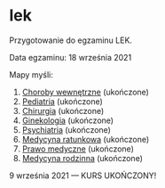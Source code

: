 # lek
Przygotowanie do egzaminu LEK. 

Data egzaminu: 18 września 2021



Mapy myśli:

1. [Choroby wewnętrzne](./mapy/1.interna) (ukończone)
2. [Pediatria](./mapy/2.pediatria) (ukończone)
3. [Chirurgia](./mapy/3.chirurgia) (ukończone)
4. [Ginekologia](./mapy/4.ginekologia) (ukończone)
5. [Psychiatria](./mapy/5.psychiatria) (ukończone)
6. [Medycyna ratunkowa](./mapy/6.ratunkowa) (ukończone)
7. [Prawo medyczne](./mapy/7.prawo) (ukończone)
8. [Medycyna rodzinna](./mapy/8.rodzinna) (ukończone)



9 września 2021 — KURS UKOŃCZONY!
